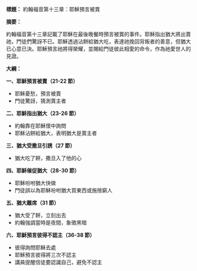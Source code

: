 **標題：** 約翰福音第十三章：耶穌預言被賣

**摘要：**

約翰福音第十三章記載了耶穌在最後晚餐時預言被賣的事件。耶穌指出猶大將出賣祂，門徒們驚訝不已。耶穌透過沾餅給猶大吃，表達祂挽回背叛者的善意，但猶大已心意已決。耶穌預言祂將得榮耀，並賜給門徒彼此相愛的命令，作為祂愛世人的見證。

**大綱：**

**一、耶穌預言被賣（21-22 節）**
* 耶穌憂愁，預言被賣
* 門徒驚訝，猜測賣主者

**二、耶穌指出猶大（23-26 節）**
* 約翰靠在耶穌懷中詢問
* 耶穌沾餅給猶大，表明猶大是賣主者

**三、猶大受撒旦引誘（27 節）**
* 猶大吃了餅，撒旦入了他的心

**四、耶穌催促猶大（28-30 節）**
* 耶穌吩咐猶大快做
* 門徒誤以為耶穌吩咐猶大買東西或施捨窮人

**五、猶大離席（31 節）**
* 猶大受了餅，立刻出去
* 約翰強調當時是夜間，象徵黑暗

**六、耶穌預言彼得不認主（36-38 節）**
* 彼得詢問耶穌去處
* 耶穌預言彼得將三次不認主
* 講員提醒信徒要認識自己，避免不認主